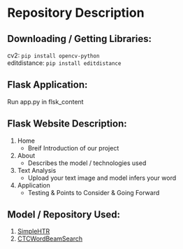 
# Repository Description 

## Downloading / Getting Libraries:
cv2:
`pip install opencv-python`  
editdistance:
`pip install editdistance`

## Flask Application:
Run app.py in flsk_content

## Flask Website Description:
1. Home
    - Breif Introduction of our project
2. About
    - Describes the model / technologies used
3. Text Analysis
    - Upload your text image and model infers your word
4. Application
    - Testing & Points to Consider & Going Forward

## Model / Repository Used:
1. [SimpleHTR](https://github.com/githubharald/SimpleHTR) 
2. [CTCWordBeamSearch](https://github.com/githubharald/CTCWordBeamSearch)